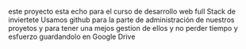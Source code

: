 este proyecto esta echo para el curso de desarrollo web full Stack de inviertete
Usamos github para la parte de administración de nuestros proyetos y para tener una mejos gestion de ellos 
y no perder tiempo y esfuerzo guardandolo en Google Drive


